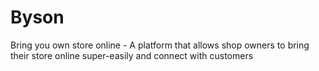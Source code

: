 # Byson
Bring you own store online - A platform that allows shop owners to bring their store online super-easily and connect with customers 
